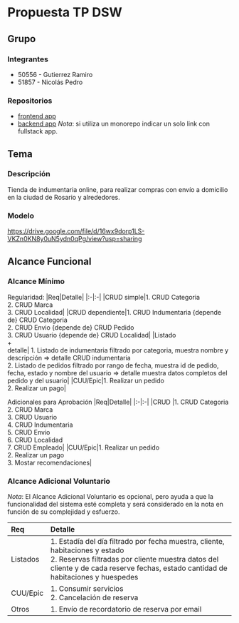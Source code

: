 # Propuesta TP DSW

## Grupo
### Integrantes
* 50556 - Gutierrez Ramiro
* 51857 - Nicolás Pedro

### Repositorios
* [frontend app](https://github.com/PedroNicolas14/Repo-DSW-Frontend)
* [backend app](https://github.com/Totym1/Repo-de-DSW)
*Nota*: si utiliza un monorepo indicar un solo link con fullstack app.

## Tema
### Descripción
Tienda de indumentaria online, para realizar compras con envío a domicilio en la ciudad de Rosario y alrededores.

### Modelo
https://drive.google.com/file/d/16wx9dorp1LS-VKZn0KN8y0uN5ydn0qPg/view?usp=sharing


## Alcance Funcional 

### Alcance Mínimo

Regularidad:
|Req|Detalle|
|:-|:-|
|CRUD simple|1. CRUD Categoria <br>2. CRUD Marca<br>3. CRUD Localidad|
|CRUD dependiente|1. CRUD Indumentaria {depende de} CRUD Categoria <br>2. CRUD Envio {depende de} CRUD Pedido <br>3. CRUD Usuario {depende de} CRUD Localidad|
|Listado<br>+<br>detalle| 1. Listado de indumentaria filtrado por categoria, muestra nombre y descripción => detalle CRUD indumentaria <br> 2. Listado de pedidos filtrado por rango de fecha, muestra id de pedido, fecha, estado y nombre del usuario => detalle muestra datos completos del pedido y del usuario|
|CUU/Epic|1. Realizar un pedido <br>2. Realizar un pago|


Adicionales para Aprobación
|Req|Detalle|
|:-|:-|
|CRUD |1. CRUD Categoria<br>2. CRUD Marca<br>3. CRUD Usuario<br>4. CRUD Indumentaria<br>5. CRUD Envio<br>6. CRUD Localidad<br>7. CRUD Empleado|
|CUU/Epic|1. Realizar un pedido<br>2. Realizar un pago<br>3. Mostar recomendaciones|


### Alcance Adicional Voluntario

*Nota*: El Alcance Adicional Voluntario es opcional, pero ayuda a que la funcionalidad del sistema esté completa y será considerado en la nota en función de su complejidad y esfuerzo.

|Req|Detalle|
|:-|:-|
|Listados |1. Estadía del día filtrado por fecha muestra, cliente, habitaciones y estado <br>2. Reservas filtradas por cliente muestra datos del cliente y de cada reserve fechas, estado cantidad de habitaciones y huespedes|
|CUU/Epic|1. Consumir servicios<br>2. Cancelación de reserva|
|Otros|1. Envío de recordatorio de reserva por email|

